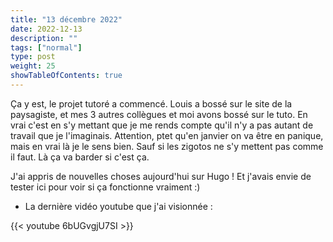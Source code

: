```yaml
---
title: "13 décembre 2022"
date: 2022-12-13
description: ""
tags: ["normal"]
type: post
weight: 25
showTableOfContents: true
---
```


Ça y est, le projet tutoré a commencé. Louis a bossé sur le site de la paysagiste, et mes 3 autres collègues et moi avons bossé sur le tuto. En vrai c'est en s'y mettant que je me rends compte qu'il n'y a pas autant de travail que je l'imaginais. Attention, ptet qu'en janvier on va être en panique, mais en vrai là je le sens bien. Sauf si les zigotos ne s'y mettent pas comme il faut. Là ça va barder si c'est ça.

J'ai appris de nouvelles choses aujourd'hui sur Hugo ! Et j'avais envie de tester ici pour voir si ça fonctionne vraiment :)

- La dernière vidéo youtube que j'ai visionnée :

{{< youtube 6bUGvgjU7SI >}}

